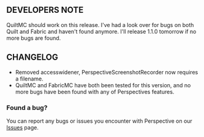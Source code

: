 ## DEVELOPERS NOTE  
QuiltMC should work on this release. I've had a look over for bugs on both Quilt and Fabric and haven't found anymore. I'll release 1.1.0 tomorrow if no more bugs are found.  

## CHANGELOG  
 - Removed accesswidener, PerspectiveScreenshotRecorder now requires a filename.  
 - QuiltMC and FabricMC have both been tested for this version, and no more bugs have been found with any of Perspectives features.  

### Found a bug?  
You can report any bugs or issues you encounter with Perspective on our [Issues](https://github.com/MCLegoMan/Perspective/issues) page.  